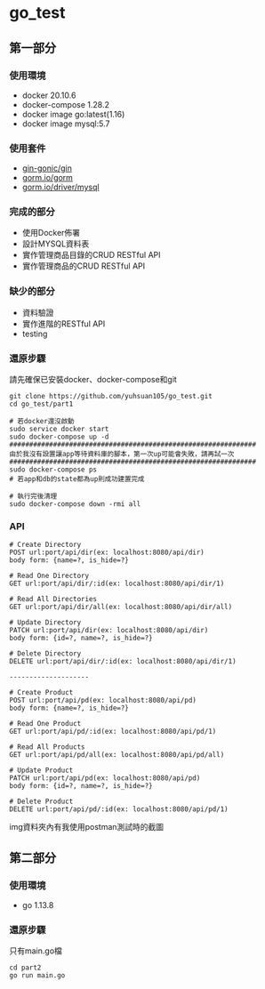 # go_test

## 第一部分

### 使用環境
* docker 20.10.6
* docker-compose 1.28.2
* docker image go:latest(1.16)
* docker image mysql:5.7

### 使用套件
* [gin-gonic/gin](https://github.com/gin-gonic/gin)
* [gorm.io/gorm](https://github.com/go-gorm/gorm)
* [gorm.io/driver/mysql](https://github.com/go-gorm/mysql)

### 完成的部分
* 使用Docker佈署
* 設計MYSQL資料表
* 實作管理商品目錄的CRUD RESTful API
* 實作管理商品的CRUD RESTful API

### 缺少的部分
* 資料驗證
* 實作進階的RESTful API
* testing

### 還原步驟
請先確保已安裝docker、docker-compose和git
```
git clone https://github.com/yuhsuan105/go_test.git
cd go_test/part1

# 若docker還沒啟動
sudo service docker start
sudo docker-compose up -d
##############################################################
由於我沒有設置讓app等待資料庫的腳本，第一次up可能會失敗，請再試一次
##############################################################
sudo docker-compose ps
# 若app和db的state都為up則成功建置完成

# 執行完後清理
sudo docker-compose down -rmi all
```

### API
```
# Create Directory
POST url:port/api/dir(ex: localhost:8080/api/dir)
body form: {name=?, is_hide=?}

# Read One Directory
GET url:port/api/dir/:id(ex: localhost:8080/api/dir/1)

# Read All Directories
GET url:port/api/dir/all(ex: localhost:8080/api/dir/all)

# Update Directory
PATCH url:port/api/dir(ex: localhost:8080/api/dir)
body form: {id=?, name=?, is_hide=?}

# Delete Directory
DELETE url:port/api/dir/:id(ex: localhost:8080/api/dir/1)

--------------------

# Create Product
POST url:port/api/pd(ex: localhost:8080/api/pd)
body form: {name=?, is_hide=?}

# Read One Product
GET url:port/api/pd/:id(ex: localhost:8080/api/pd/1)

# Read All Products
GET url:port/api/pd/all(ex: localhost:8080/api/pd/all)

# Update Product
PATCH url:port/api/pd(ex: localhost:8080/api/pd)
body form: {id=?, name=?, is_hide=?}

# Delete Product
DELETE url:port/api/pd/:id(ex: localhost:8080/api/pd/1)
```
img資料夾內有我使用postman測試時的截圖

## 第二部分

### 使用環境
* go 1.13.8

### 還原步驟
只有main.go檔

```
cd part2
go run main.go
```